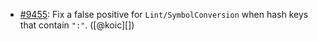 * [#9455](https://github.com/rubocop-hq/rubocop/issues/9455): Fix a false positive for `Lint/SymbolConversion` when hash keys that contain `":"`. ([@koic][])
